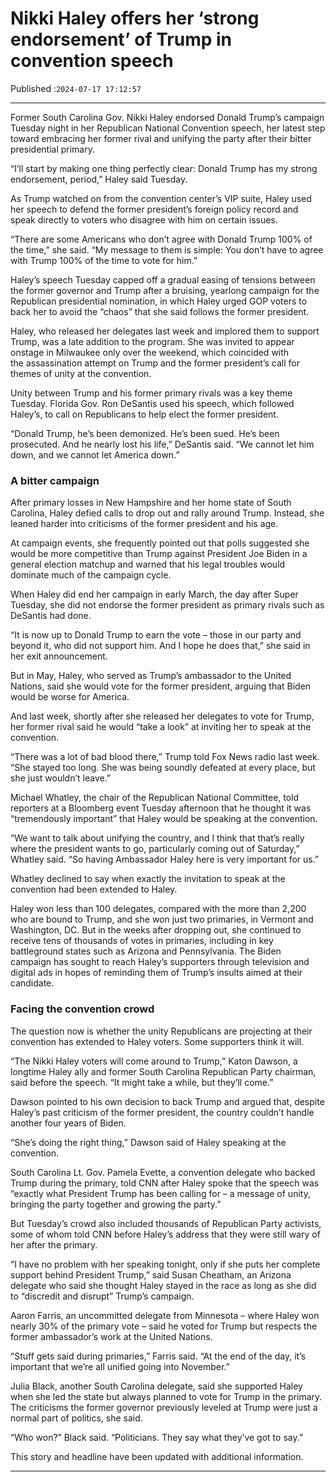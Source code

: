 # Nikki Haley offers her ‘strong endorsement’ of Trump in convention speech

Published :`2024-07-17 17:12:57`

---

Former South Carolina Gov. Nikki Haley endorsed Donald Trump’s campaign Tuesday night in her Republican National Convention speech, her latest step toward embracing her former rival and unifying the party after their bitter presidential primary.

“I’ll start by making one thing perfectly clear: Donald Trump has my strong endorsement, period,” Haley said Tuesday.

As Trump watched on from the convention center’s VIP suite, Haley used her speech to defend the former president’s foreign policy record and speak directly to voters who disagree with him on certain issues.

“There are some Americans who don’t agree with Donald Trump 100% of the time,” she said. “My message to them is simple: You don’t have to agree with Trump 100% of the time to vote for him.”

Haley’s speech Tuesday capped off a gradual easing of tensions between the former governor and Trump after a bruising, yearlong campaign for the Republican presidential nomination, in which Haley urged GOP voters to back her to avoid the “chaos” that she said follows the former president.

Haley, who released her delegates last week and implored them to support Trump, was a late addition to the program. She was invited to appear onstage in Milwaukee only over the weekend, which coincided with the assassination attempt on Trump and the former president’s call for themes of unity at the convention.

Unity between Trump and his former primary rivals was a key theme Tuesday. Florida Gov. Ron DeSantis used his speech, which followed Haley’s, to call on Republicans to help elect the former president.

“Donald Trump, he’s been demonized. He’s been sued. He’s been prosecuted. And he nearly lost his life,” DeSantis said. “We cannot let him down, and we cannot let America down.”

### A bitter campaign

After primary losses in New Hampshire and her home state of South Carolina, Haley defied calls to drop out and rally around Trump. Instead, she leaned harder into criticisms of the former president and his age.

At campaign events, she frequently pointed out that polls suggested she would be more competitive than Trump against President Joe Biden in a general election matchup and warned that his legal troubles would dominate much of the campaign cycle.

When Haley did end her campaign in early March, the day after Super Tuesday, she did not endorse the former president as primary rivals such as DeSantis had done.

“It is now up to Donald Trump to earn the vote – those in our party and beyond it, who did not support him. And I hope he does that,” she said in her exit announcement.

But in May, Haley, who served as Trump’s ambassador to the United Nations, said she would vote for the former president, arguing that Biden would be worse for America.

And last week, shortly after she released her delegates to vote for Trump, her former rival said he would “take a look” at inviting her to speak at the convention.

“There was a lot of bad blood there,” Trump told Fox News radio last week. “She stayed too long. She was being soundly defeated at every place, but she just wouldn’t leave.”

Michael Whatley, the chair of the Republican National Committee, told reporters at a Bloomberg event Tuesday afternoon that he thought it was “tremendously important” that Haley would be speaking at the convention.

“We want to talk about unifying the country, and I think that that’s really where the president wants to go, particularly coming out of Saturday,” Whatley said. “So having Ambassador Haley here is very important for us.”

Whatley declined to say when exactly the invitation to speak at the convention had been extended to Haley.

Haley won less than 100 delegates, compared with the more than 2,200 who are bound to Trump, and she won just two primaries, in Vermont and Washington, DC. But in the weeks after dropping out, she continued to receive tens of thousands of votes in primaries, including in key battleground states such as Arizona and Pennsylvania. The Biden campaign has sought to reach Haley’s supporters through television and digital ads in hopes of reminding them of Trump’s insults aimed at their candidate.

### Facing the convention crowd

The question now is whether the unity Republicans are projecting at their convention has extended to Haley voters. Some supporters think it will.

“The Nikki Haley voters will come around to Trump,” Katon Dawson, a longtime Haley ally and former South Carolina Republican Party chairman, said before the speech. “It might take a while, but they’ll come.”

Dawson pointed to his own decision to back Trump and argued that, despite Haley’s past criticism of the former president, the country couldn’t handle another four years of Biden.

“She’s doing the right thing,” Dawson said of Haley speaking at the convention.

South Carolina Lt. Gov. Pamela Evette, a convention delegate who backed Trump during the primary, told CNN after Haley spoke that the speech was “exactly what President Trump has been calling for – a message of unity, bringing the party together and growing the party.”

But Tuesday’s crowd also included thousands of Republican Party activists, some of whom told CNN before Haley’s address that they were still wary of her after the primary.

“I have no problem with her speaking tonight, only if she puts her complete support behind President Trump,” said Susan Cheatham, an Arizona delegate who said she thought Haley stayed in the race as long as she did to “discredit and disrupt” Trump’s campaign.

Aaron Farris, an uncommitted delegate from Minnesota – where Haley won nearly 30% of the primary vote – said he voted for Trump but respects the former ambassador’s work at the United Nations.

“Stuff gets said during primaries,” Farris said. “At the end of the day, it’s important that we’re all unified going into November.”

Julia Black, another South Carolina delegate, said she supported Haley when she led the state but always planned to vote for Trump in the primary. The criticisms the former governor previously leveled at Trump were just a normal part of politics, she said.

“Who won?” Black said. “Politicians. They say what they’ve got to say.”

This story and headline have been updated with additional information.

---

